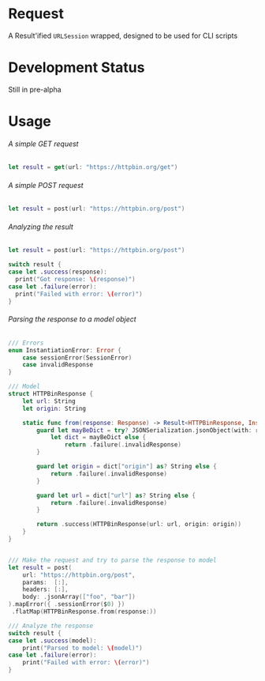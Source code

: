# Request
A Result'ified `URLSession` wrapped, designed to be used for CLI scripts

# Development Status
Still in pre-alpha

# Usage

###### A simple GET request

```Swift
let result = get(url: "https://httpbin.org/get")
```

###### A simple POST request
```Swift
let result = post(url: "https://httpbin.org/post")
```

###### Analyzing the result
```Swift
let result = post(url: "https://httpbin.org/post")

switch result {
case let .success(response):
  print("Got response: \(response)")
case let .failure(error):
  print("Failed with error: \(error)")
}
```

###### Parsing the response to a model object
```Swift
/// Errors
enum InstantiationError: Error {
    case sessionError(SessionError)
    case invalidResponse
}

/// Model
struct HTTPBinResponse {
    let url: String
    let origin: String

    static func from(response: Response) -> Result<HTTPBinResponse, InstantiationError> {
        guard let mayBeDict = try? JSONSerialization.jsonObject(with: response.data) as? [String: Any],
            let dict = mayBeDict else {
                return .failure(.invalidResponse)
        }

        guard let origin = dict["origin"] as? String else {
            return .failure(.invalidResponse)
        }

        guard let url = dict["url"] as? String else {
            return .failure(.invalidResponse)
        }

        return .success(HTTPBinResponse(url: url, origin: origin))
    }
}


/// Make the request and try to parse the response to model
let result = post(
    url: "https://httpbin.org/post",
    params:  [:],
    headers: [:],
    body: .jsonArray(["foo", "bar"])
).mapError({ .sessionError($0) })
 .flatMap(HTTPBinResponse.from(response:))

/// Analyze the response
switch result {
case let .success(model):
    print("Parsed to model: \(model)")
case let .failure(error):
    print("Failed with error: \(error)")
}
```

